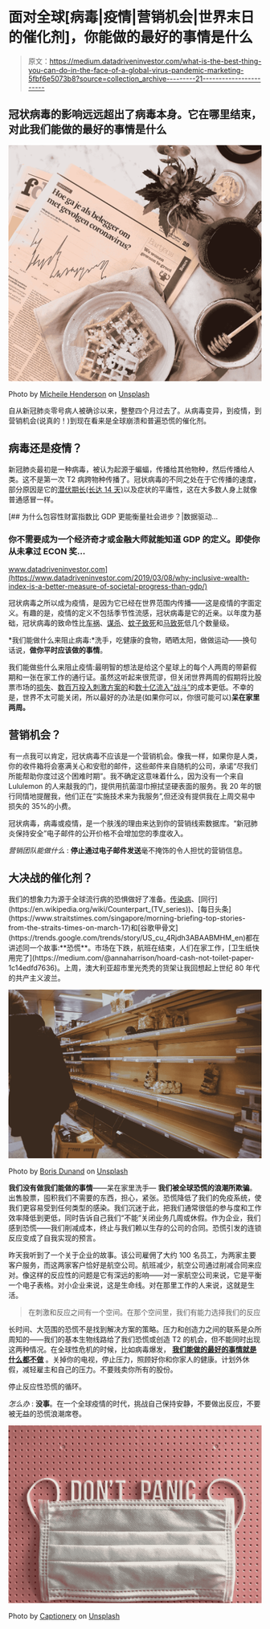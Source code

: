 # 面对全球[病毒|疫情|营销机会|世界末日的催化剂]，你能做的最好的事情是什么

> 原文：<https://medium.datadriveninvestor.com/what-is-the-best-thing-you-can-do-in-the-face-of-a-global-virus-pandemic-marketing-5fbf6e5073b8?source=collection_archive---------21----------------------->

## 冠状病毒的影响远远超出了病毒本身。它在哪里结束，对此我们能做的最好的事情是什么

![](img/0b18f4791eaa793fb60f53f6a6d9924e.png)

Photo by [Micheile Henderson](https://unsplash.com/@micheile?utm_source=unsplash&utm_medium=referral&utm_content=creditCopyText) on [Unsplash](https://unsplash.com/s/photos/coronavirus?utm_source=unsplash&utm_medium=referral&utm_content=creditCopyText)

自从新冠肺炎零号病人被确诊以来，整整四个月过去了。从病毒变异，到疫情，到营销机会(说真的！)到现在看来是全球崩溃和普遍恐慌的催化剂。

## 病毒还是疫情？

新冠肺炎最初是一种病毒，被认为起源于蝙蝠，传播给其他物种，然后传播给人类。这不是第一次 T2 病跨物种传播了。冠状病毒的不同之处在于它传播的速度，部分原因是它的[潜伏期长(长达 14 天)](https://www.healthline.com/health/coronavirus-incubation-period)以及症状的平庸性，这在大多数人身上就像普通感冒一样。

[](https://www.datadriveninvestor.com/2019/03/08/why-inclusive-wealth-index-is-a-better-measure-of-societal-progress-than-gdp/) [## 为什么包容性财富指数比 GDP 更能衡量社会进步？|数据驱动…

### 你不需要成为一个经济奇才或金融大师就能知道 GDP 的定义。即使你从未拿过 ECON 奖…

www.datadriveninvestor.com](https://www.datadriveninvestor.com/2019/03/08/why-inclusive-wealth-index-is-a-better-measure-of-societal-progress-than-gdp/) 

冠状病毒之所以成为疫情，是因为它已经在世界范围内传播——这是疫情的字面定义。有趣的是，疫情的定义不包括季节性流感，冠状病毒是它的近亲。以年度为基础，冠状病毒的致命性比[车祸](https://www.asirt.org/safe-travel/road-safety-facts/)、[谋杀](https://ourworldindata.org/homicides)、[蚊子致死](https://blogs.unimelb.edu.au/sciencecommunication/2019/10/08/natures-biggest-killer-the-mosquito/)和[马致死](https://www.aihw.gov.au/getmedia/b79fc4f1-a447-4e6f-ab76-d5257f4b738f/bulletin24.pdf.aspx?inline=true)低几个数量级。

*我们能做什么来阻止病毒:*洗手，吃健康的食物，晒晒太阳，做做运动——换句话说，**做你平时应该做的事情**。

我们能做些什么来阻止疫情:最明智的想法是给这个星球上的每个人两周的带薪假期和一张在家工作的通行证。虽然这听起来很荒谬，但关闭世界两周的假期将比股票市场的[损失](https://www.nytimes.com/2020/03/05/business/stock-market-covid-19.html)、[数百万投入刺激方案的](https://www.theguardian.com/world/2020/mar/16/australian-government-signals-second-round-of-stimulus-as-market-tumbles-97)和[数十亿流入“战斗”](https://www.livescience.com/coronavirus-national-emergency-us.html)的成本更低。不幸的是，世界不太可能关闭，所以最好的办法是(如果你可以，你很可能可以)**呆在家里两周。**

## 营销机会？

有一点我可以肯定，冠状病毒不应该是一个营销机会。像我一样，如果你是人类，你的收件箱将会塞满关心和安慰的邮件，这些邮件来自随机的公司，承诺“尽我们所能帮助你度过这个困难时期”。我不确定这意味着什么，因为没有一个来自 Lululemon 的人来敲我的门，提供用抗菌湿巾擦拭坚硬表面的服务。我 20 年的银行同情地提醒我，他们正在“实施技术来为我服务”,但还没有提供我在上周交易中损失的 35%的小费。

冠状病毒，病毒或疫情，是一个肤浅的理由来达到你的营销线索数据库。“新冠肺炎保持安全”电子邮件的公开价格不会增加您的季度收入。

*营销团队能做什么* : **停止通过电子邮件发送**毫不掩饰的令人担忧的营销信息。

## **大决战的催化剂？**

我们的想象力为源于全球流行病的恐惧做好了准备。[传染病](https://en.wikipedia.org/wiki/Contagion_(2011_film))、[同行](https://en.wikipedia.org/wiki/Counterpart_(TV_series))、[每日头条](https://www.straitstimes.com/singapore/morning-briefing-top-stories-from-the-straits-times-on-march-17)和[谷歌甲骨文](https://trends.google.com/trends/story/US_cu_4Rjdh3ABAABMHM_en)都在讲述同一个故事:**恐慌**。市场在下跌，航班在结束，人们在家工作，[卫生纸快用完了](https://medium.com/@annaharrison/hoard-cash-not-toilet-paper-1c14edfd7636)。上周，澳大利亚超市里光秃秃的货架让我回想起上世纪 80 年代的共产主义波兰。

![](img/3ba6a0d5b6611a7fcc6033d273a11c8e.png)

Photo by [Boris Dunand](https://unsplash.com/@borisdunand?utm_source=unsplash&utm_medium=referral&utm_content=creditCopyText) on [Unsplash](https://unsplash.com/s/photos/coronavirus?utm_source=unsplash&utm_medium=referral&utm_content=creditCopyText)

**我们没有做我们能做的事情**——呆在家里洗手— **我们被全球恐慌的浪潮所欺骗**。出售股票，囤积我们不需要的东西，担心，紧张。恐慌降低了我们的免疫系统，使我们更容易受到任何类型的感染。我们沉迷于此，把我们通常很低的参与度和工作效率降低到更低，同时告诉自己我们“不能”关闭业务几周或休假。作为企业，我们感到恐慌——我们削减成本，终止与我们赖以生存的公司的合同。恐慌引发的连锁反应变成了自我实现的预言。

昨天我听到了一个关于企业的故事。该公司雇佣了大约 100 名员工，为两家主要客户服务，而这两家客户恰好是航空公司。航班减少，航空公司通过削减合同来应对。像这样的反应性的问题是它有深远的影响——对一家航空公司来说，它是平衡一个电子表格。对小企业来说，这是生命线。对在那里工作的人来说，这就是生活。

> 在刺激和反应之间有一个空间。在那个空间里，我们有能力选择我们的反应

长时间、大范围的恐慌不是找到解决方案的策略。压力和创造力之间的联系是众所周知的——我们的基本生物线路给了我们恐慌或创造 T2 的机会，但不能同时出现这两种情况。在全球性危机的时候，比如病毒爆发， [**我们能做的最好的事情就是什么都不做**](https://www.madfientist.com/coronavirus-market-crash/) 。关掉你的电视，停止压力，照顾好你和你家人的健康。计划外休假，减轻雇主和自己的压力。不要贱卖你所有的股份。

停止反应性恐慌的循环。

*怎么办* : **没事**。在一个全球疫情的时代，挑战自己保持安静，不要做出反应，不要被无益的恐慌浪潮席卷。

![](img/bee81bd9ea6a196ce4ae8bd187f7993a.png)

Photo by [Captionery](https://unsplash.com/@captionery?utm_source=unsplash&utm_medium=referral&utm_content=creditCopyText) on [Unsplash](https://unsplash.com/s/photos/coronavirus?utm_source=unsplash&utm_medium=referral&utm_content=creditCopyText)